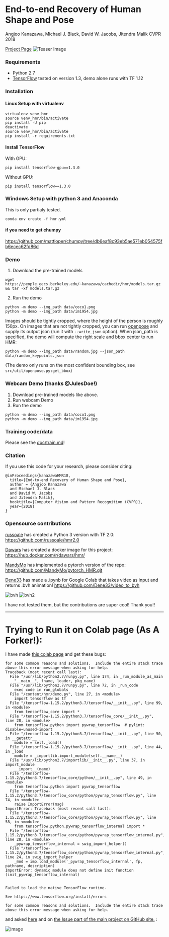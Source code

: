 # End-to-end Recovery of Human Shape and Pose

Angjoo Kanazawa, Michael J. Black, David W. Jacobs, Jitendra Malik
CVPR 2018

[Project Page](https://akanazawa.github.io/hmr/)
![Teaser Image](https://akanazawa.github.io/hmr/resources/images/teaser.png)

### Requirements
- Python 2.7
- [TensorFlow](https://www.tensorflow.org/) tested on version 1.3, demo alone runs with TF 1.12

### Installation

#### Linux Setup with virtualenv
```
virtualenv venv_hmr
source venv_hmr/bin/activate
pip install -U pip
deactivate
source venv_hmr/bin/activate
pip install -r requirements.txt
```
#### Install TensorFlow
With GPU:
```
pip install tensorflow-gpu==1.3.0
```
Without GPU:
```
pip install tensorflow==1.3.0
```

### Windows Setup with python 3 and Anaconda
This is only partialy tested.
```
conda env create -f hmr.yml
```
#### if you need to get chumpy 
https://github.com/mattloper/chumpy/tree/db6eaf8c93eb5ae571eb054575fb6ecec62fd86d


### Demo

1. Download the pre-trained models
```
wget https://people.eecs.berkeley.edu/~kanazawa/cachedir/hmr/models.tar.gz && tar -xf models.tar.gz
```

2. Run the demo
```
python -m demo --img_path data/coco1.png
python -m demo --img_path data/im1954.jpg
```

Images should be tightly cropped, where the height of the person is roughly 150px.
On images that are not tightly cropped, you can run
[openpose](https://github.com/CMU-Perceptual-Computing-Lab/openpose) and supply
its output json (run it with `--write_json` option).
When json_path is specified, the demo will compute the right scale and bbox center to run HMR:
```
python -m demo --img_path data/random.jpg --json_path data/random_keypoints.json
```
(The demo only runs on the most confident bounding box, see `src/util/openpose.py:get_bbox`)

### Webcam Demo (thanks @JulesDoe!)
1. Download pre-trained models like above.
2. Run webcam Demo
2. Run the demo
```
python -m demo --img_path data/coco1.png
python -m demo --img_path data/im1954.jpg
```

### Training code/data
Please see the [doc/train.md](https://github.com/akanazawa/hmr/blob/master/doc/train.md)!

### Citation
If you use this code for your research, please consider citing:
```
@inProceedings{kanazawaHMR18,
  title={End-to-end Recovery of Human Shape and Pose},
  author = {Angjoo Kanazawa
  and Michael J. Black
  and David W. Jacobs
  and Jitendra Malik},
  booktitle={Computer Vision and Pattern Recognition (CVPR)},
  year={2018}
}
```

### Opensource contributions
[russoale](https://github.com/russoale/) has created a Python 3 version with TF 2.0: https://github.com/russoale/hmr2.0

[Dawars](https://github.com/Dawars) has created a docker image for this project: https://hub.docker.com/r/dawars/hmr/

[MandyMo](https://github.com/MandyMo) has implemented a pytorch version of the repo: https://github.com/MandyMo/pytorch_HMR.git

[Dene33](https://github.com/Dene33) has made a .ipynb for Google Colab that takes video as input and returns .bvh animation!
https://github.com/Dene33/video_to_bvh 

<img alt="bvh" src="https://i.imgur.com/QxML83b.gif" /><img alt="" src="https://i.imgur.com/vfge7DS.gif" />
<img alt="bvh2" src=https://i.imgur.com/UvBM1gv.gif />

I have not tested them, but the contributions are super cool! Thank you!!



---


# Trying to Run it on Colab page (As A Forker!):

I have made [this colab page](https://colab.research.google.com/github/soheilpaper/-tft-2.4-ili9341-STM32/blob/master/3D_pose_Estimation/Demo_MeshRCNN.ipynb) and get these bugs:
```
for some common reasons and solutions.  Include the entire stack trace
above this error message when asking for help.
Traceback (most recent call last):
  File "/usr/lib/python2.7/runpy.py", line 174, in _run_module_as_main
    "__main__", fname, loader, pkg_name)
  File "/usr/lib/python2.7/runpy.py", line 72, in _run_code
    exec code in run_globals
  File "/content/hmr/demo.py", line 27, in <module>
    import tensorflow as tf
  File "/tensorflow-1.15.2/python3.7/tensorflow/__init__.py", line 99, in <module>
    from tensorflow_core import *
  File "/tensorflow-1.15.2/python3.7/tensorflow_core/__init__.py", line 28, in <module>
    from tensorflow.python import pywrap_tensorflow  # pylint: disable=unused-import
  File "/tensorflow-1.15.2/python3.7/tensorflow/__init__.py", line 50, in __getattr__
    module = self._load()
  File "/tensorflow-1.15.2/python3.7/tensorflow/__init__.py", line 44, in _load
    module = _importlib.import_module(self.__name__)
  File "/usr/lib/python2.7/importlib/__init__.py", line 37, in import_module
    __import__(name)
  File "/tensorflow-1.15.2/python3.7/tensorflow_core/python/__init__.py", line 49, in <module>
    from tensorflow.python import pywrap_tensorflow
  File "/tensorflow-1.15.2/python3.7/tensorflow_core/python/pywrap_tensorflow.py", line 74, in <module>
    raise ImportError(msg)
ImportError: Traceback (most recent call last):
  File "/tensorflow-1.15.2/python3.7/tensorflow_core/python/pywrap_tensorflow.py", line 58, in <module>
    from tensorflow.python.pywrap_tensorflow_internal import *
  File "/tensorflow-1.15.2/python3.7/tensorflow_core/python/pywrap_tensorflow_internal.py", line 28, in <module>
    _pywrap_tensorflow_internal = swig_import_helper()
  File "/tensorflow-1.15.2/python3.7/tensorflow_core/python/pywrap_tensorflow_internal.py", line 24, in swig_import_helper
    _mod = imp.load_module('_pywrap_tensorflow_internal', fp, pathname, description)
ImportError: dynamic module does not define init function (init_pywrap_tensorflow_internal)


Failed to load the native TensorFlow runtime.

See https://www.tensorflow.org/install/errors

for some common reasons and solutions.  Include the entire stack trace
above this error message when asking for help.
```



and asked [here](https://stackoverflow.com/questions/67342936/failed-to-load-the-native-tensorflow-runtime-colab-error) and on [the Issue part of the main project on GitHub site.](https://github.com/akanazawa/hmr/issues/155) :


![image](https://user-images.githubusercontent.com/6679151/116770975-fa6b9600-aa5c-11eb-9f15-67e51e634114.png)






